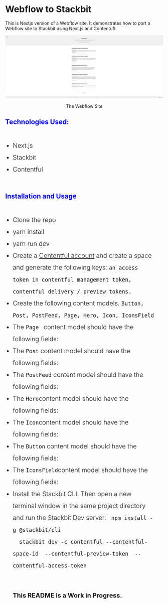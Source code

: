 # Webflow to Stackbit

This is Nextjs version of a Webflow site. It demonstrates how to port a Webflow site to Stackbit using Next.js and Contentufl.

![](/docs/images/Screenshot%202022-09-23%20at%2011.27.10%20AM.png)

<p style="text-align:center">The Webflow Site</p>


<style>
  h2 {
    color: blue;
  }

strong {
  margin-top: 16px;
  display: block;
  font-weight: 700;
}

ul.text-field {
  padding: 24px;
  max-width: 760px;
  font-size: 20px;
  font-weight: 300;
  line-height: 1.9;
}
</style>

## Technologies Used:

<ul class="text-field">
<li>Next.js</li>
<li>Stackbit</li>
<li>Contentful</li>
</ul>

## Installation and Usage

<ul class="text-field">
<li> Clone the repo</li>
<li>yarn install</li>
<li>yarn run dev</li>
<li>Create a <a href="https://contentul.com">Contentful account</a> and create a space and generate the following keys: <code>an access token in contentful management token, contentful delivery / preview tokens.</code></li>
<li>Create the following content models. <code>Button, Post, PostFeed, Page, Hero, Icon, IconsField</code></li>
<li>The <code>Page </code> content model should have the following fields:</li>
<li>The <code>Post</code> content model should have the following fields:</li>
<li>The <code>PostFeed</code> content model should have the following fields:</li>
<li>The <code>Hero</code>content model should have the following fields:</li>
<li>The <code>Icon</code>content model should have the following fields:</li>
<li>The <code>Button</code> content model should have the following fields:</li>
<li>The <code>IconsField</code>content model should have the following fields:</li>
<li>Install the Stackbit CLI. Then open a new terminal window in the same project directory and run the Stackbit Dev server:
  <code> npm install -g @stackbit/cli
  stackbit dev -c contentful --contentful-space-id <space_id> --contentful-preview-token <preview_token> --contentful-access-token <access_token>
  </code>
</li>
</p>

<strong>This README is a Work in Progress.</strong>
